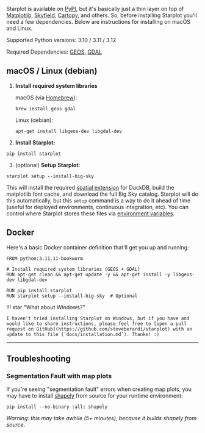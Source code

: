 Starplot is available on [PyPI](https://pypi.org/project/starplot/), but it's basically just a thin layer on top of [Matplotlib](https://matplotlib.org/stable/), [Skyfield](https://github.com/skyfielders/python-skyfield), [Cartopy](https://scitools.org.uk/cartopy/docs/latest/), and others. So, before installing Starplot you'll need a few dependencies. Below are instructions for installing on macOS and Linux.

Supported Python versions: 3.10 / 3.11 / 3.12

Required Dependencies: [GEOS](https://libgeos.org/), [GDAL](https://gdal.org/)




## macOS / Linux (debian)

1. **Install required system libraries**

    macOS (via [Homebrew](https://brew.sh/)):
    ```
    brew install geos gdal
    ```

    Linux (debian):
    ```
    apt-get install libgeos-dev libgdal-dev
    ```

2. **Install Starplot:**
```
pip install starplot
```

3. (optional) **Setup Starplot:**
```
starplot setup --install-big-sky
```
This will install the required [spatial extension](https://duckdb.org/docs/extensions/spatial/overview.html) for DuckDB, build the matplotlib font cache, and download the full Big Sky catalog. Starplot will do this automatically, but this `setup` command is a way to do it ahead of time (useful for deployed environments, continuous integration, etc). You can control where Starplot stores these files via [environment variables](reference-settings.md).

## Docker

Here's a basic Docker container definition that'll get you up and running:

```docker
FROM python:3.11.11-bookworm

# Install required system libraries (GEOS + GDAL)
RUN apt-get clean && apt-get update -y && apt-get install -y libgeos-dev libgdal-dev

RUN pip install starplot
RUN starplot setup --install-big-sky  # Optional
```

!!! star "What about Windows?"

    I haven't tried installing Starplot on Windows, but if you have and would like to share instructions, please feel free to [open a pull request on GitHub](https://github.com/steveberardi/starplot) with an update to this file (`docs/installation.md`). Thanks! :)

---

## Troubleshooting

### Segmentation Fault with map plots

If you're seeing "segmentation fault" errors when creating map plots, you may have to install [shapely](https://shapely.readthedocs.io/en/stable/index.html) from source for your runtime environment:
```
pip install --no-binary :all: shapely
```
*Warning: this may take awhile (5+ minutes), because it builds shapely from source.*
